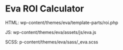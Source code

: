 # Eva ROI Calculator

HTML: wp-content/themes/eva/template-parts/roi.php

JS: wp-content/themes/eva/assets/js/eva.js

SCSS: p-content/themes/eva/sass/_eva.scss
